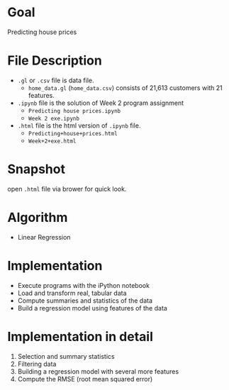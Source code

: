 # Goal
Predicting house prices
# File Description
- `.gl` or `.csv` file is data file.
  - `home_data.gl` (`home_data.csv`) consists of 21,613 customers with 21 features.
- `.ipynb` file is the solution of Week 2 program assignment
  - `Predicting house prices.ipynb`
  - `Week 2 exe.ipynb`
- `.html` file is the html version of `.ipynb` file.
  - `Predicting+house+prices.html`
  - `Week+2+exe.html`
# Snapshot
open `.html` file via brower for quick look.
# Algorithm
- Linear Regression
# Implementation
- Execute programs with the iPython notebook
- Load and transform real, tabular data
- Compute summaries and statistics of the data
- Build a regression model using features of the data
# Implementation in detail
1. Selection and summary statistics
2. Filtering data
3. Building a regression model with several more features
4. Compute the RMSE (root mean squared error)
